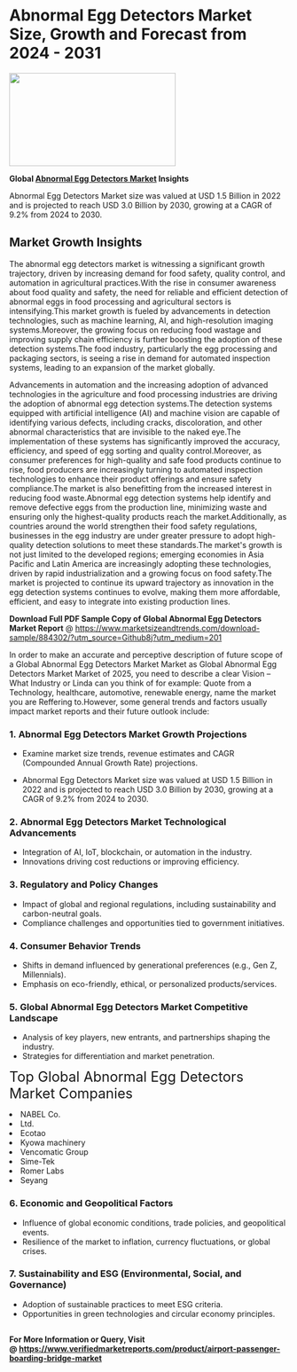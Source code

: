 <H1>Abnormal Egg Detectors Market Size, Growth and Forecast from 2024 - 2031</H1><img class="aligncenter size-medium wp-image-584254" src="https://thirdeyenews.in/wp-content/uploads/2024/09/Global-Market-Research-300x168.jpeg" alt="" width="300" height="168" /><p><strong>Global&nbsp;<a href="https://www.marketsizeandtrends.com/download-sample/884302/?utm_source=Github8j?utm_medium=201">Abnormal Egg Detectors Market</a> Insights</strong></p><p>Abnormal Egg Detectors Market size was valued at USD 1.5 Billion in 2022 and is projected to reach USD 3.0 Billion by 2030, growing at a CAGR of 9.2% from 2024 to 2030.</p><p><h2>Market Growth Insights</h2> <p>The abnormal egg detectors market is witnessing a significant growth trajectory, driven by increasing demand for food safety, quality control, and automation in agricultural practices.With the rise in consumer awareness about food quality and safety, the need for reliable and efficient detection of abnormal eggs in food processing and agricultural sectors is intensifying.This market growth is fueled by advancements in detection technologies, such as machine learning, AI, and high-resolution imaging systems.Moreover, the growing focus on reducing food wastage and improving supply chain efficiency is further boosting the adoption of these detection systems.The food industry, particularly the egg processing and packaging sectors, is seeing a rise in demand for automated inspection systems, leading to an expansion of the market globally.</p> <p>Advancements in automation and the increasing adoption of advanced technologies in the agriculture and food processing industries are driving the adoption of abnormal egg detection systems.The detection systems equipped with artificial intelligence (AI) and machine vision are capable of identifying various defects, including cracks, discoloration, and other abnormal characteristics that are invisible to the naked eye.The implementation of these systems has significantly improved the accuracy, efficiency, and speed of egg sorting and quality control.Moreover, as consumer preferences for high-quality and safe food products continue to rise, food producers are increasingly turning to automated inspection technologies to enhance their product offerings and ensure safety compliance.The market is also benefitting from the increased interest in reducing food waste.Abnormal egg detection systems help identify and remove defective eggs from the production line, minimizing waste and ensuring only the highest-quality products reach the market.Additionally, as countries around the world strengthen their food safety regulations, businesses in the egg industry are under greater pressure to adopt high-quality detection solutions to meet these standards.The market's growth is not just limited to the developed regions; emerging economies in Asia Pacific and Latin America are increasingly adopting these technologies, driven by rapid industrialization and a growing focus on food safety.The market is projected to continue its upward trajectory as innovation in the egg detection systems continues to evolve, making them more affordable, efficient, and easy to integrate into existing production lines.<p><span class=""><strong>Download Full PDF Sample Copy of Global Abnormal Egg Detectors Market Report</strong> @ <a href="https://www.marketsizeandtrends.com/download-sample/884302/?utm_source=Github8j?utm_medium=201" target="_blank">https://www.marketsizeandtrends.com/download-sample/884302/?utm_source=Github8j?utm_medium=201</a></span></p><p>In order to make an accurate and perceptive description of future scope of a Global&nbsp;Abnormal Egg Detectors Market Market as Global&nbsp;Abnormal Egg Detectors Market Market of 2025, you need to describe a clear Vision &ndash; What Industry or Linda can you think of for example: Quote from a Technology, healthcare, automotive, renewable energy, name the market you are Reffering to.However, some general trends and factors usually impact market reports and their future outlook include:</p><h3>1.&nbsp;<strong>Abnormal Egg Detectors Market Growth Projections</strong></h3><ul><li>Examine market size trends, revenue estimates and CAGR (Compounded Annual Growth Rate) projections.</li><li><p>Abnormal Egg Detectors Market size was valued at USD 1.5 Billion in 2022 and is projected to reach USD 3.0 Billion by 2030, growing at a CAGR of 9.2% from 2024 to 2030.</p></li></ul><h3>2.&nbsp;<strong>Abnormal Egg Detectors Market Technological Advancements</strong></h3><ul><li>Integration of AI, IoT, blockchain, or automation in the industry.</li><li>Innovations driving cost reductions or improving efficiency.</li></ul><h3>3.&nbsp;<strong>Regulatory and Policy Changes</strong></h3><ul><li>Impact of global and regional regulations, including sustainability and carbon-neutral goals.</li><li>Compliance challenges and opportunities tied to government initiatives.</li></ul><h3>4.&nbsp;<strong>Consumer Behavior Trends</strong></h3><ul><li>Shifts in demand influenced by generational preferences (e.g., Gen Z, Millennials).</li><li>Emphasis on eco-friendly, ethical, or personalized products/services.</li></ul><h3>5.&nbsp;<strong>Global Abnormal Egg Detectors Market Competitive Landscape</strong></h3><ul><li>Analysis of key players, new entrants, and partnerships shaping the industry.</li><li>Strategies for differentiation and market penetration.</li></ul><p data-pm-slice="1 1 []"><span style="color: inherit; font-family: inherit; font-size: 25px;">Top Global Abnormal Egg Detectors Market Companies</span></p><div class="" data-test-id=""><p><li>NABEL Co.</li><li>Ltd.</li><li> Ecotao</li><li> Kyowa machinery</li><li> Vencomatic Group</li><li> Sime-Tek</li><li> Romer Labs</li><li> Seyang</li></p></div><h3>6.&nbsp;<strong>Economic and Geopolitical Factors</strong></h3><ul><li>Influence of global economic conditions, trade policies, and geopolitical events.</li><li>Resilience of the market to inflation, currency fluctuations, or global crises.</li></ul><h3>7.&nbsp;<strong>Sustainability and ESG (Environmental, Social, and Governance)</strong></h3><ul><li>Adoption of sustainable practices to meet ESG criteria.</li><li>Opportunities in green technologies and circular economy principles.</li></ul><h2><strong style="font-size: 14px;">For More Information or Query, Visit @&nbsp;</strong><a style="background-color: #ffffff; font-size: 14px;" href="https://www.marketsizeandtrends.com/report/abnormal-egg-detectors-market/" target="_blank">https://www.verifiedmarketreports.com/product/airport-passenger-boarding-bridge-market</a></h2>